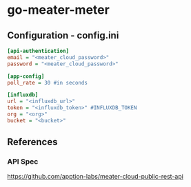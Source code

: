 # go-meater-meter

## Configuration - config.ini
```ini
[api-authentication]
email = "<meater_cloud_password>"
password = "<meater_cloud_password>"

[app-config]
poll_rate = 30 #in seconds

[influxdb]
url = "<influxdb_url>"
token = "<influxdb_token>" #INFLUXDB_TOKEN
org = "<org>"
bucket = "<bucket>"
```

## References
### API Spec
https://github.com/apption-labs/meater-cloud-public-rest-api